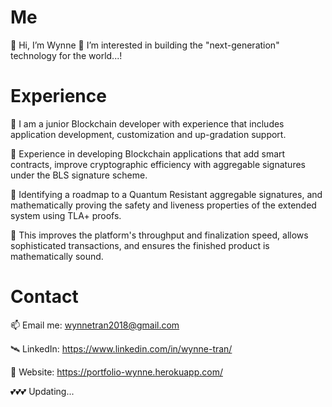 # Me
 👋 Hi, I’m Wynne
 👀 I’m interested in building the "next-generation" technology for the world...!
 
 # Experience
 🚀 I am a junior Blockchain developer with experience that includes application development, customization and up-gradation support. 
 
 🚀 Experience in developing Blockchain applications that add smart contracts, improve cryptographic efficiency with aggregable signatures under the BLS        signature scheme. 
 
 🚀 Identifying a roadmap to a Quantum Resistant aggregable signatures, and mathematically proving the safety and liveness properties of the extended          system using TLA+ proofs. 
 
 🚀 This improves the platform's throughput and finalization speed, allows sophisticated transactions, and ensures the finished product is mathematically      sound.

# Contact
📫 Email me: wynnetran2018@gmail.com

🛰 LinkedIn: https://www.linkedin.com/in/wynne-tran/

🌈 Website: https://portfolio-wynne.herokuapp.com/

💕💕💕 Updating...

<!---
Wynne-Tran/Wynne-Tran is a ✨ special ✨ repository because its `README.md` (this file) appears on your GitHub profile.
You can click the Preview link to take a look at your changes.
--->
